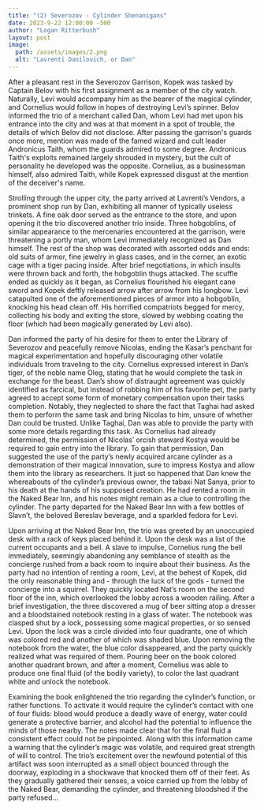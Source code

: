```yaml
---
title: "(2) Severozov - Cylinder Shenanigans"
date: 2023-9-22 12:00:00 -500
author: "Logan Ritterbush"
layout: post
image:
  path: /assets/images/2.png
  alt: "Lavrenti Danilovich, or Dan"
---
```


After a pleasant rest in the Severozov Garrison, Kopek was tasked by Captain Belov with his first assignment as a member of the city watch. Naturally, Levi would accompany him as the bearer of the magical cylinder, and Cornelius would follow in hopes of destroying Levi’s spinner. Belov informed the trio of a merchant called Dan, whom Levi had met upon his entrance into the city and was at that moment in a spot of trouble, the details of which Belov did not disclose. After passing the garrison's guards once more, mention was made of the famed wizard and cult leader Andronicus Taith, whom the guards admired to some degree. Andronicus Taith's exploits remained largely shrouded in mystery, but the cult of personality he developed was the opposite. Cornelius, as a businessman himself, also admired Taith, while Kopek expressed disgust at the mention of the deceiver's name. 

Strolling through the upper city, the party arrived at Lavrenti’s Vendors, a prominent shop run by Dan, exhibiting all manner of typically useless trinkets. A fine oak door served as the entrance to the store, and upon opening it the trio discovered another trio inside. Three hobgoblins, of similar appearance to the mercenaries encountered at the garrison, were threatening a portly man, whom Levi immediately recognized as Dan himself. The rest of the shop was decorated with assorted odds and ends: old suits of armor, fine jewelry in glass cases, and in the corner, an exotic cage with a tiger pacing inside. After brief negotiations, in which insults were thrown back and forth, the hobgoblin thugs attacked. The scuffle ended as quickly as it began, as Cornelius flourished his elegant cane sword and Kopek deftly released arrow after arrow from his longbow. Levi catapulted one of the aforementioned pieces of armor into a hobgoblin, knocking his head clean off. His horrified compatriots begged for mercy, collecting his body and exiting the store, slowed by webbing coating the floor (which had been magically generated by Levi also).

Dan informed the party of his desire for them to enter the Library of Severozov and peacefully remove Nicolas, ending the Kasar’s penchant for magical experimentation and hopefully discouraging other volatile individuals from traveling to the city. Cornelius expressed interest in Dan’s tiger, of the noble name Oleg, stating that he would complete the task in exchange for the beast. Dan’s show of distraught agreement was quickly identified as farcical, but instead of robbing him of his favorite pet, the party agreed to accept some form of monetary compensation upon their tasks completion. Notably, they neglected to share the fact that Taghai had asked them to perform the same task and bring Nicolas to him, unsure of whether Dan could be trusted. Unlike Taghai, Dan was able to provide the party with some more details regarding this task. As Cornelius had already determined, the permission of Nicolas’ orcish steward Kostya would be required to gain entry into the library. To gain that permission, Dan suggested the use of the party’s newly acquired arcane cylinder as a demonstration of their magical innovation, sure to impress Kostya and allow them into the library as researchers. It just so happened that Dan knew the whereabouts of the cylinder’s previous owner, the tabaxi Nat Sanya, prior to his death at the hands of his supposed creation. He had rented a room in the Naked Bear Inn, and his notes might remain as a clue to controlling the cylinder. The party departed for the Naked Bear Inn with a few bottles of Slavn’t, the beloved Bereslav beverage, and a sparkled fedora for Levi.

Upon arriving at the Naked Bear Inn, the trio was greeted by an unoccupied desk with a rack of keys placed behind it. Upon the desk was a list of the current occupants and a bell. A slave to impulse, Cornelius rung the bell immediately, seemingly abandoning any semblance of stealth as the concierge rushed from a back room to inquire about their business. As the party had no intention of renting a room, Levi, at the behest of Kopek, did the only reasonable thing and - through the luck of the gods - turned the concierge into a squirrel. They quickly located Nat’s room on the second floor of the inn, which overlooked the lobby across a wooden railing. After a brief investigation, the three discovered a mug of beer sitting atop a dresser and a bloodstained notebook resting in a glass of water. The notebook was clasped shut by a lock, possessing some magical properties, or so sensed Levi. Upon the lock was a circle divided into four quadrants, one of which was colored red and another of which was shaded blue. Upon removing the notebook from the water, the blue color disappeared, and the party quickly realized what was required of them. Pouring beer on the book colored another quadrant brown, and after a moment, Cornelius was able to produce one final fluid (of the bodily variety), to color the last quadrant white and unlock the notebook. 

Examining the book enlightened the trio regarding the cylinder’s function, or rather functions. To activate it would require the cylinder’s contact with one of four fluids: blood would produce a deadly wave of energy, water could generate a protective barrier, and alcohol had the potential to influence the minds of those nearby. The notes made clear that for the final fluid a consistent effect could not be pinpointed. Along with this information came a warning that the cylinder’s magic was volatile, and required great strength of will to control. The trio’s excitement over the newfound potential of this artifact was soon interrupted as a small object bounced through the doorway, exploding in a shockwave that knocked them off of their feet. As they gradually gathered their senses, a voice carried up from the lobby of the Naked Bear, demanding the cylinder, and threatening bloodshed if the party refused…